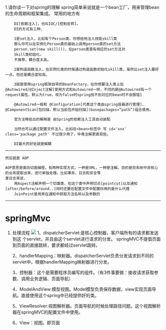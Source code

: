 1.请你谈一下对spring的理解
	spring简单来说就是一个bean工厂，用来管理bean的生命周期和框架集成。
	常用的地方有 
	
		DI[依赖注入]，也叫IOC/[控制反转]。
		DI的方式有三种，
	
		1是set注入，比如有个Person类，你想给他注入技能skill类
		那么你可以在实例化Person类的基础上调用person类的set方法
		person.set(new skill())，在person类里有相应的set方法对
		Skill类初始化。
		不推荐，耦合度太高。
	
		2是构造函数注入，在实例化类的时候通过构造函数初始化skill类，虽然比set注入要好一点，但还是耦合度较高。
	
		3就是使用spring框架自带的BeanFactory，在你想要注入类上加@Autowired/@Inject注解[使用方式和Autowired一样，不同的是@Autowired有一个request属性，默认为true，改为false时spring找不到对应的bean时不会报错]
	
		@Autowired一般和 @Configuration[代表这个类由spring容器进行管理]、@ComponentScan[包扫描，默认当前包开始扫描](basepackages=”path”)组合使用。
	
		官方注释给出的解释是 由Spring的依赖注入工具自动装配
	
		当然也可以通过配置文件注入，比如在<bean>标签中 写 id='xxx' class='package_path' 不过很少用了，毕竟注解更直观些。
		
		DI最大的好处就是解耦

----------


	然后就是 AOP
	
	AOP意思是面向切面编程，有两种实现方式，一种是XML，一种是注解。目的是将系统中非核心的业务提取出来，进行单独处理。比如事务、日志和安全等
	拿日志来说，
		用Aspect注解声明一个切面类，在这个类中声明切点[pointcut]以及通知[after/before/around..]同时还要在配置文件中配置你用的是什么代理
		JoinPoint是用来在通知中获取方法名称以及参数的


----------
# springMvc #
1. 处理流程
![](https://i.imgur.com/dslMVgb.png)
	1、dispatcherServlet:是核心控制器，客户端所有的请求都发送到这   个servlet，并且由这个servlet进行请求的分发。
	springMVC不提倡页面到页面的直接跳转，要求都经过servlet跳转。
	
	2、handlerMapping：映射器。dispatcherServlet负责分发请求到不同的servlet中，根据handlerMapping映射器进行分发。
	
	3、控制器：这个是需要程序员编写的组件。（有3件事要做：接收请求获取参数、调用业务逻辑、页面导航）
	
	4、ModelAndView:模型视图。Model模型负责保存数据，view实现页面导航。直接使用这个spring中已经提供好的类。
	
	5、ViewResolver:视图解析器。页面导航的时候处理路径问题。这个视图解析器在springMVC的配置文件中使用。
	
	6、View：视图。即页面
